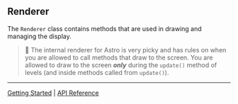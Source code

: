 ## Renderer
The `Renderer` class contains methods that are used in drawing and managing the display.

> 📝 The internal renderer for Astro is very picky and has rules on when you are allowed
> to call methods that draw to the screen. You are allowed to draw to the screen ***only***
> during the `update()` method of levels (and inside methods called from `update()`).
>
-----------

[Getting Started](../GettingStarted.md) | [API Reference](../API.md)